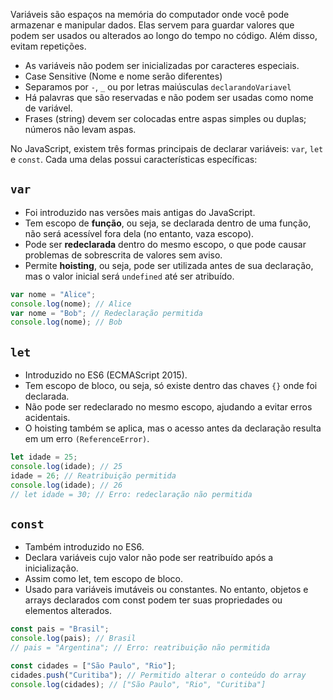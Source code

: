 Variáveis são espaços na memória do computador onde você pode armazenar e manipular dados. Elas servem para guardar valores que podem ser usados ou alterados ao longo do tempo no código. Além disso, evitam repetições.

- As variáveis não podem ser inicializadas por caracteres especiais.
- Case Sensitive (Nome e nome serão diferentes)
- Separamos por `-`, `_` ou por letras maiúsculas `declarandoVariavel`
- Há palavras que são reservadas e não podem ser usadas como nome de variável.
- Frases (string) devem ser colocadas entre aspas simples ou duplas; números não levam aspas.

No JavaScript, existem três formas principais de declarar variáveis: `var`, `let` e `const`. Cada uma delas possui características específicas:

## **`var`**

- Foi introduzido nas versões mais antigas do JavaScript.
- Tem escopo de **função**, ou seja, se declarada dentro de uma função, não será acessível fora dela (no entanto, vaza escopo).
- Pode ser **redeclarada** dentro do mesmo escopo, o que pode causar problemas de sobrescrita de valores sem aviso.
- Permite **hoisting**, ou seja, pode ser utilizada antes de sua declaração, mas o valor inicial será `undefined` até ser atribuído.

```javascript
var nome = "Alice";
console.log(nome); // Alice
var nome = "Bob"; // Redeclaração permitida
console.log(nome); // Bob
```

## **`let`**

- Introduzido no ES6 (ECMAScript 2015).
- Tem escopo de bloco, ou seja, só existe dentro das chaves `{}` onde foi declarada.
- Não pode ser redeclarado no mesmo escopo, ajudando a evitar erros acidentais.
- O hoisting também se aplica, mas o acesso antes da declaração resulta em um erro `(ReferenceError)`.

```javascript
let idade = 25;
console.log(idade); // 25
idade = 26; // Reatribuição permitida
console.log(idade); // 26
// let idade = 30; // Erro: redeclaração não permitida
```

## **`const`**

- Também introduzido no ES6.
- Declara variáveis cujo valor não pode ser reatribuído após a inicialização.
- Assim como let, tem escopo de bloco.
- Usado para variáveis imutáveis ou constantes. No entanto, objetos e arrays declarados com const podem ter suas propriedades ou elementos alterados.

```javascript
const pais = "Brasil";
console.log(pais); // Brasil
// pais = "Argentina"; // Erro: reatribuição não permitida

const cidades = ["São Paulo", "Rio"];
cidades.push("Curitiba"); // Permitido alterar o conteúdo do array
console.log(cidades); // ["São Paulo", "Rio", "Curitiba"]
```
